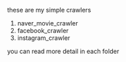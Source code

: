 these are my simple crawlers

1. naver_movie_crawler
2. facebook_crawler
3. instagram_crawler

you can read more detail in each folder
